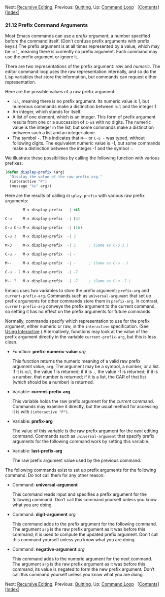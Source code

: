 

Next: [Recursive Editing](Recursive-Editing.html), Previous: [Quitting](Quitting.html), Up: [Command Loop](Command-Loop.html)   \[[Contents](index.html#SEC_Contents "Table of contents")]\[[Index](Index.html "Index")]

### 21.12 Prefix Command Arguments

Most Emacs commands can use a *prefix argument*, a number specified before the command itself. (Don’t confuse prefix arguments with prefix keys.) The prefix argument is at all times represented by a value, which may be `nil`, meaning there is currently no prefix argument. Each command may use the prefix argument or ignore it.

There are two representations of the prefix argument: *raw* and *numeric*. The editor command loop uses the raw representation internally, and so do the Lisp variables that store the information, but commands can request either representation.

Here are the possible values of a raw prefix argument:

*   `nil`, meaning there is no prefix argument. Its numeric value is 1, but numerous commands make a distinction between `nil` and the integer 1.
*   An integer, which stands for itself.
*   A list of one element, which is an integer. This form of prefix argument results from one or a succession of `C-u`s with no digits. The numeric value is the integer in the list, but some commands make a distinction between such a list and an integer alone.
*   The symbol `-`. This indicates that `M--` or `C-u -` was typed, without following digits. The equivalent numeric value is -1, but some commands make a distinction between the integer -1 and the symbol `-`.

We illustrate these possibilities by calling the following function with various prefixes:

```lisp
(defun display-prefix (arg)
  "Display the value of the raw prefix arg."
  (interactive "P")
  (message "%s" arg))
```

Here are the results of calling `display-prefix` with various raw prefix arguments:

```lisp
        M-x display-prefix  -| nil

C-u     M-x display-prefix  -| (4)

C-u C-u M-x display-prefix  -| (16)

C-u 3   M-x display-prefix  -| 3

M-3     M-x display-prefix  -| 3      ; (Same as C-u 3.)

C-u -   M-x display-prefix  -| -

M--     M-x display-prefix  -| -      ; (Same as C-u -.)

C-u - 7 M-x display-prefix  -| -7

M-- 7   M-x display-prefix  -| -7     ; (Same as C-u -7.)
```

Emacs uses two variables to store the prefix argument: `prefix-arg` and `current-prefix-arg`. Commands such as `universal-argument` that set up prefix arguments for other commands store them in `prefix-arg`. In contrast, `current-prefix-arg` conveys the prefix argument to the current command, so setting it has no effect on the prefix arguments for future commands.

Normally, commands specify which representation to use for the prefix argument, either numeric or raw, in the `interactive` specification. (See [Using Interactive](Using-Interactive.html).) Alternatively, functions may look at the value of the prefix argument directly in the variable `current-prefix-arg`, but this is less clean.

*   Function: **prefix-numeric-value** *arg*

    This function returns the numeric meaning of a valid raw prefix argument value, `arg`. The argument may be a symbol, a number, or a list. If it is `nil`, the value 1 is returned; if it is `-`, the value -1 is returned; if it is a number, that number is returned; if it is a list, the CAR of that list (which should be a number) is returned.

<!---->

*   Variable: **current-prefix-arg**

    This variable holds the raw prefix argument for the *current* command. Commands may examine it directly, but the usual method for accessing it is with `(interactive "P")`.

<!---->

*   Variable: **prefix-arg**

    The value of this variable is the raw prefix argument for the *next* editing command. Commands such as `universal-argument` that specify prefix arguments for the following command work by setting this variable.

<!---->

*   Variable: **last-prefix-arg**

    The raw prefix argument value used by the previous command.

The following commands exist to set up prefix arguments for the following command. Do not call them for any other reason.

*   Command: **universal-argument**

    This command reads input and specifies a prefix argument for the following command. Don’t call this command yourself unless you know what you are doing.

<!---->

*   Command: **digit-argument** *arg*

    This command adds to the prefix argument for the following command. The argument `arg` is the raw prefix argument as it was before this command; it is used to compute the updated prefix argument. Don’t call this command yourself unless you know what you are doing.

<!---->

*   Command: **negative-argument** *arg*

    This command adds to the numeric argument for the next command. The argument `arg` is the raw prefix argument as it was before this command; its value is negated to form the new prefix argument. Don’t call this command yourself unless you know what you are doing.

Next: [Recursive Editing](Recursive-Editing.html), Previous: [Quitting](Quitting.html), Up: [Command Loop](Command-Loop.html)   \[[Contents](index.html#SEC_Contents "Table of contents")]\[[Index](Index.html "Index")]
